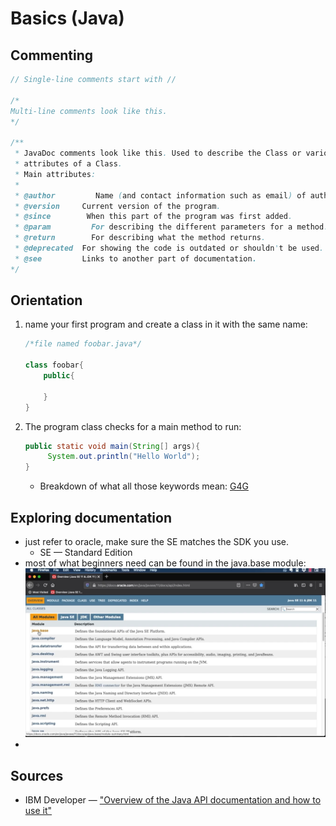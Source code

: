 # Basics (Java)

## Commenting

```Java
// Single-line comments start with //

/*
Multi-line comments look like this.
*/

/**
 * JavaDoc comments look like this. Used to describe the Class or various
 * attributes of a Class.
 * Main attributes:
 *
 * @author         Name (and contact information such as email) of author(s).
 * @version     Current version of the program.
 * @since        When this part of the program was first added.
 * @param         For describing the different parameters for a method.
 * @return        For describing what the method returns.
 * @deprecated  For showing the code is outdated or shouldn't be used.
 * @see         Links to another part of documentation.
*/
```

## Orientation

1. name your first program and create a class in it with the same name:

    ```java
    /*file named foobar.java*/

    class foobar{
        public{

        }
    }
    
    ```

2. The program class checks for a main method to run:

   ```java
   public static void main(String[] args){
        System.out.println("Hello World");
   }
   ```

    - Breakdown of what all those keywords mean: [G4G](https://www.geeksforgeeks.org/java-main-method-public-static-void-main-string-args/)

## Exploring documentation

- just refer to oracle, make sure the SE matches the SDK you use.
    - SE &#8212; Standard Edition
- most of what beginners need can be found in the java.base module:
    ![what you'll probably see](https://github.com/Zypperman/xiandan/blob/main/source/Java/videoframe_79167.png)
-

## Sources

- IBM Developer &#8212; ["Overview of the Java API documentation and how to use it"](https://youtu.be/ULEOb8wLa_k?si=iBf3RzN2wcjt3WZc)
